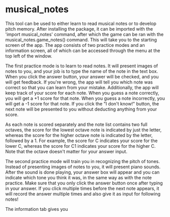 # musical_notes
This tool can be used to either learn to read musical notes or to develop pitch memory. 
After installing the package, it can be imported with the 'import musical_notes' command, after which the game can be ran with the musical_notes.game_notes() command.
This will take you to the starting screen of the app.
The app consists of two practice modes and an information screen, all of which can be accessed through the menu at the top left of the window.

The first practice mode is to learn to read notes. It will present images of notes to you, and your job is to type the name of the note in the text box. 
When you click the answer button, your answer will be checked, and you will get feedback. 
If you're wrong, the app will tell you which note was correct so that you can learn from your mistake.
Additionally, the app will keep track of your score for each note. When you guess a note correctly, you will get a +1 score for that note. 
When you guess a note incorrectly, you will get a -1 score for that note.
If you click the "I don't know!" button, the next note will be presented to you without deducting anything from your score. 

As each note is scored separately and the note list contains two full octaves,
the score for the lowest octave note is indicated by just the letter, whereas the score for the higher octave note is indicated by the letter, followed by a 1.
For example, the score for C indicates your score for the lower C, whereas the score for C1 indicates your score for the higher C. Note that the octave doesn't matter for your answer input.

The second practice mode will train you in recognizing the pitch of tones. Instead of presenting images of notes to you, it will present piano sounds. 
After the sound is done playing, your answer box will appear and you can indicate which tone you think it was, in the same way as with the note practice.
Make sure that you only click the answer button once after typing in your answer. 
If you click multiple times before the next note appears, it will record the answer multiple times and also give it as input for following notes!

The information tab gives you 




